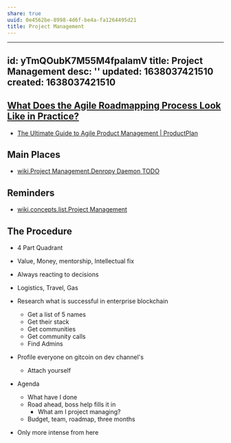 ```yaml
---
share: true
uuid: 0e4562be-8998-4d6f-be4a-fa1264495d21
title: Project Management
---
```

---
id: yTmQOubK7M55M4fpalamV
title: Project Management
desc: ''
updated: 1638037421510
created: 1638037421510
---

## [What Does the Agile Roadmapping Process Look Like in Practice?](https://www.productplan.com/learn/agile-roadmapping-process/)

* [The Ultimate Guide to Agile Product Management | ProductPlan](https://www.productplan.com/learn/agile-product-management/)

## Main Places

* [wiki.Project Management.Denropy Daemon TODO](/b9cd3e8b-1727-4a22-9332-90b42b5a7ffb)

## Reminders

* [wiki.concepts.list.Project Management](/undefined)

## The Procedure

* 4 Part Quadrant
* Value, Money, mentorship, Intellectual fix
* Always reacting to decisions
* Logistics, Travel, Gas
* Research what is successful in enterprise blockchain
  * Get a list of 5 names
  * Get their stack
  * Get communities
  * Get community calls
  * Find Admins
* Profile everyone on gitcoin on dev channel's
  * Attach yourself
* Agenda
  * What have I done
  * Road ahead, boss help fills it in
    * What am I project managing?
  * Budget, team, roadmap, three months

* Only more intense from here